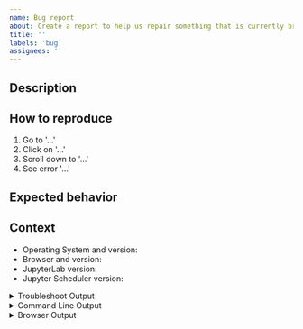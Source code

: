 ```yaml
---
name: Bug report
about: Create a report to help us repair something that is currently broken.
title: ''
labels: 'bug'
assignees: ''
---
```


<!-- Welcome! Thank you for contributing. These HTML comments will not render in the issue.
Before creating a new issue:
* Search for relevant issues
* Follow the JupyterLab issue reporting guidelines:
https://jupyterlab.readthedocs.io/en/latest/getting_started/issue.html
-->

## Description

<!--Describe the bug clearly and concisely. Include screenshots if possible-->

## How to reproduce

<!--Describe step-by-step instructions to reproduce the behavior-->

1. Go to '...'
2. Click on '...'
3. Scroll down to '...'
4. See error '...'

<!--Describe how you diagnosed the issue. See the JupyterLab guidelines at
 https://jupyterlab.readthedocs.io/en/latest/getting_started/issue.html -->

## Expected behavior

<!--Describe what you expected to happen-->

## Context

<!--Complete the following for context, and add any other relevant context-->

- Operating System and version: <!-- e.g. Linux Ubuntu 21.04 -->
- Browser and version: <!-- e.g. Chrome 92 -->
- JupyterLab version: <!-- e.g. 3.1.7 -->
- Jupyter Scheduler version: <!-- e.g. 2.7.1 -->

<!--The more content you provide, the more we can help!-->

<details><summary>Troubleshoot Output</summary>
<pre>
Paste the output from running `jupyter troubleshoot` from the command line here.
You may want to sanitize the paths in the output.
</pre>
</details>

<details><summary>Command Line Output</summary>
<pre>
Paste the output from your command line running `jupyter lab` here, use `--debug` if possible.
</pre>
</details>

<details><summary>Browser Output</summary>
<!--See https://webmasters.stackexchange.com/a/77337 for how to access the JavaScript console-->
<pre>
Paste the output from your browser Javascript console here, if applicable.

</pre>
</details>
